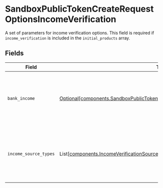 # SandboxPublicTokenCreateRequestOptionsIncomeVerification

A set of parameters for income verification options. This field is required if `income_verification` is included in the `initial_products` array.


## Fields

| Field                                                                                                                                                                            | Type                                                                                                                                                                             | Required                                                                                                                                                                         | Description                                                                                                                                                                      |
| -------------------------------------------------------------------------------------------------------------------------------------------------------------------------------- | -------------------------------------------------------------------------------------------------------------------------------------------------------------------------------- | -------------------------------------------------------------------------------------------------------------------------------------------------------------------------------- | -------------------------------------------------------------------------------------------------------------------------------------------------------------------------------- |
| `bank_income`                                                                                                                                                                    | [Optional[components.SandboxPublicTokenCreateRequestIncomeVerificationBankIncome]](../../models/shared/sandboxpublictokencreaterequestincomeverificationbankincome.md)           | :heavy_minus_sign:                                                                                                                                                               | Specifies options for Bank Income. This field is required if `income_verification` is included in the `initial_products` array and `bank` is specified in `income_source_types`. |
| `income_source_types`                                                                                                                                                            | List[[components.IncomeVerificationSourceType](../../models/shared/incomeverificationsourcetype.md)]                                                                             | :heavy_minus_sign:                                                                                                                                                               | The types of source income data that users will be permitted to share. Options include `bank` and `payroll`. Currently you can only specify one of these options.                |